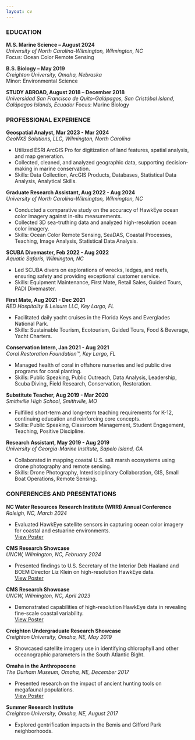 ```yaml
---
layout: cv
---
```

### EDUCATION
**M.S. Marine Science – August 2024**  
*University of North Carolina-Wilmington, Wilmington, NC*  
Focus: Ocean Color Remote Sensing

**B.S. Biology – May 2019**  
*Creighton University, Omaha, Nebraska*  
Minor: Environmental Science

**STUDY ABROAD, August 2018 – December 2018**  
*Universidad San Francisco de Quito-Galápagos, San Cristóbal Island, Galápagos Islands, Ecuador*
Focus: Marine Biology

### PROFESSIONAL EXPERIENCE
**Geospatial Analyst, Mar 2023 - Mar 2024**  
*GeoNXS Solutions, LLC, Wilmington, North Carolina*  
- Utilized ESRI ArcGIS Pro for digitization of land features, spatial analysis, and map generation.  
- Collected, cleaned, and analyzed geographic data, supporting decision-making in marine conservation.  
- Skills: Data Collection, ArcGIS Products, Databases, Statistical Data Analysis, Analytical Skills.

**Graduate Research Assistant, Aug 2022 - Aug 2024**  
*University of North Carolina-Wilmington, Wilmington, NC*  
- Conducted a comparative study on the accuracy of HawkEye ocean color imagery against in-situ measurements.  
- Collected 3D sea-truthing data and analyzed high-resolution ocean color imagery.  
- Skills: Ocean Color Remote Sensing, SeaDAS, Coastal Processes, Teaching, Image Analysis, Statistical Data Analysis.

**SCUBA Divemaster, Feb 2022 - Aug 2022**  
*Aquatic Safaris, Wilmington, NC*  
- Led SCUBA divers on explorations of wrecks, ledges, and reefs, ensuring safety and providing exceptional customer service.  
- Skills: Equipment Maintenance, First Mate, Retail Sales, Guided Tours, PADI Divemaster.

**First Mate, Aug 2021 - Dec 2021**  
*RED Hospitality & Leisure LLC, Key Largo, FL*  
- Facilitated daily yacht cruises in the Florida Keys and Everglades National Park.  
- Skills: Sustainable Tourism, Ecotourism, Guided Tours, Food & Beverage, Yacht Charters.

**Conservation Intern, Jan 2021 - Aug 2021**  
*Coral Restoration Foundation™, Key Largo, FL*  
- Managed health of coral in offshore nurseries and led public dive programs for coral planting.  
- Skills: Public Speaking, Public Outreach, Data Analysis, Leadership, Scuba Diving, Field Research, Conservation, Restoration.

**Substitute Teacher, Aug 2019 - Mar 2020**  
*Smithville High School, Smithville, MO*  
- Fulfilled short-term and long-term teaching requirements for K-12, continuing education and reinforcing core concepts.  
- Skills: Public Speaking, Classroom Management, Student Engagement, Teaching, Positive Discipline.

**Research Assistant, May 2019 - Aug 2019**  
*University of Georgia-Marine Institute, Sapelo Island, GA*  
- Collaborated in mapping coastal U.S. salt marsh ecosystems using drone photography and remote sensing.  
- Skills: Drone Photography, Interdisciplinary Collaboration, GIS, Small Boat Operations, Remote Sensing.

### CONFERENCES AND PRESENTATIONS
**NC Water Resources Research Institute (WRRI) Annual Conference**  
*Raleigh, NC, March 2024*  
- Evaluated HawkEye satellite sensors in capturing ocean color imagery for coastal and estuarine environments.  
[View Poster](https://dinodiver.github.io/mitchtork/assets/pdf/WRRI_poster.pdf)

**CMS Research Showcase**  
*UNCW, Wilmington, NC, February 2024*  
- Presented findings to U.S. Secretary of the Interior Deb Haaland and BOEM Director Liz Klein on high-resolution HawkEye data.  
[View Poster](https://dinodiver.github.io/mitchtork/assets/pdf/cms_summer_23.pdf)

**CMS Research Showcase**  
*UNCW, Wilmington, NC, April 2023*  
- Demonstrated capabilities of high-resolution HawkEye data in revealing fine-scale coastal variability.  
[View Poster](https://dinodiver.github.io/mitchtork/assets/pdf/cms_summer_23.pdf)

**Creighton Undergraduate Research Showcase**  
*Creighton University, Omaha, NE, May 2019*  
- Showcased satellite imagery use in identifying chlorophyll and other oceanographic parameters in the South Atlantic Bight.

**Omaha in the Anthropocene**  
*The Durham Museum, Omaha, NE, December 2017*  
- Presented research on the impact of ancient hunting tools on megafaunal populations.  
[View Poster](https://dinodiver.github.io/mitchtork/assets/pdf/arrowheads_vs_megafauna.pdf)

**Summer Research Institute**  
*Creighton University, Omaha, NE, August 2017*  
- Explored gentrification impacts in the Bemis and Gifford Park neighborhoods.
